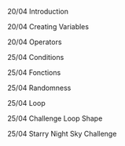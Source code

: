 20/04 Introduction 

20/04 Creating Variables

20/04 Operators

25/04 Conditions

25/04 Fonctions

25/04 Randomness

25/04 Loop

25/04 Challenge Loop Shape

25/04 Starry Night Sky Challenge